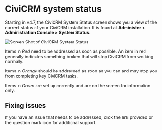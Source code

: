 # CiviCRM system status

Starting in v4.7, the CiviCRM System Status screen shows you a view of the current status of your CiviCRM installation. It is found at **Administer > Administration Console > System Status**. 

![Screen Shot of CiviCRM System Status](../img/initial-set-up-CiviCRM-System-Status.png)

Items in *Red* need to be addressed as soon as possible. An item in red generally indicates something broken that will stop CiviCRM from working normally.

Items in *Orange* should be addressed as soon as you can and may stop you from completing key CiviCRM tasks.  

Items in *Green* are set up correctly and are on the screen for information only.  

## Fixing issues
If you have an issue that needs to be addressed, click the link provided or the question mark icon for additional support.  
